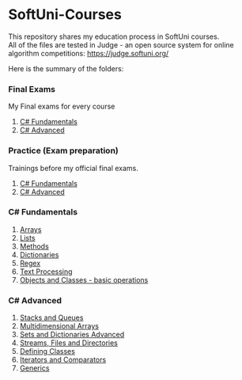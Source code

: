 # SoftUni-Courses

This repository shares my education process in SoftUni courses. 
<br>All of the files are tested in Judge - an open source system for online algorithm competitions: https://judge.softuni.org/

Here is the summary of the folders:

### Final Exams
My Final еxams for every course
1. [C# Fundamentals](https://github.com/kristina-xm/SoftUni-Courses/tree/main/Final%20Exams/C%23%20Fundamentals%20Apr%202022)
2. [C# Advanced](https://github.com/kristina-xm/SoftUni-Courses/tree/main/Final%20Exams/C%23%20Advanced%20Jun%202022)  

### Practice (Exam preparation)
Trainings before my official final exams.
1. [C# Fundamentals](https://github.com/kristina-xm/SoftUni-Courses/tree/main/Practice/C%23%20Fundamentals)
2. [C# Advanced](https://github.com/kristina-xm/SoftUni-Courses/tree/main/Practice/C%23%20Advanced)

### C# Fundamentals
1. [Arrays](https://github.com/kristina-xm/SoftUni-Courses/tree/main/C%23%20Fundamentals/Arrays)
2. [Lists](https://github.com/kristina-xm/SoftUni-Courses/tree/main/C%23%20Fundamentals/Lists)
3. [Methods](https://github.com/kristina-xm/SoftUni-Courses/tree/main/C%23%20Fundamentals/Methods)
4. [Dictionaries](https://github.com/kristina-xm/SoftUni-Courses/tree/main/C%23%20Fundamentals/Dictionaries)
5. [Regex](https://github.com/kristina-xm/SoftUni-Courses/tree/main/C%23%20Fundamentals/Regex)
6. [Text Processing](https://github.com/kristina-xm/SoftUni-Courses/tree/main/C%23%20Fundamentals/Text-Processing)
7. [Objects and Classes - basic operations](https://github.com/kristina-xm/SoftUni-Courses/tree/main/C%23%20Fundamentals/Objects%20and%20Classes)

### C# Advanced
1. [Stacks and Queues](https://github.com/kristina-xm/SoftUni-Courses/tree/main/C%23%20Advanced/Stacks%20and%20Queues)
2. [Multidimensional Arrays](https://github.com/kristina-xm/SoftUni-Courses/tree/main/C%23%20Advanced/Matrix)
3. [Sets and Dictionaries Advanced](https://github.com/kristina-xm/SoftUni-Courses/tree/main/C%23%20Advanced/Sets%20And%20Dictionaries)
4. [Streams, Files and Directories](https://github.com/kristina-xm/SoftUni-Courses/tree/main/C%23%20Advanced/Streams%2C%20Files%20and%20Directories)
5. [Defining Classes](https://github.com/kristina-xm/SoftUni-Courses/tree/main/C%23%20Advanced/Defining%20Classes)
6. [Iterators and Comparators](https://github.com/kristina-xm/SoftUni-Courses/tree/main/C%23%20Advanced/Iterators%20And%20Comparators)
7. [Generics](https://github.com/kristina-xm/SoftUni-Courses/tree/main/C%23%20Advanced/Generics)
